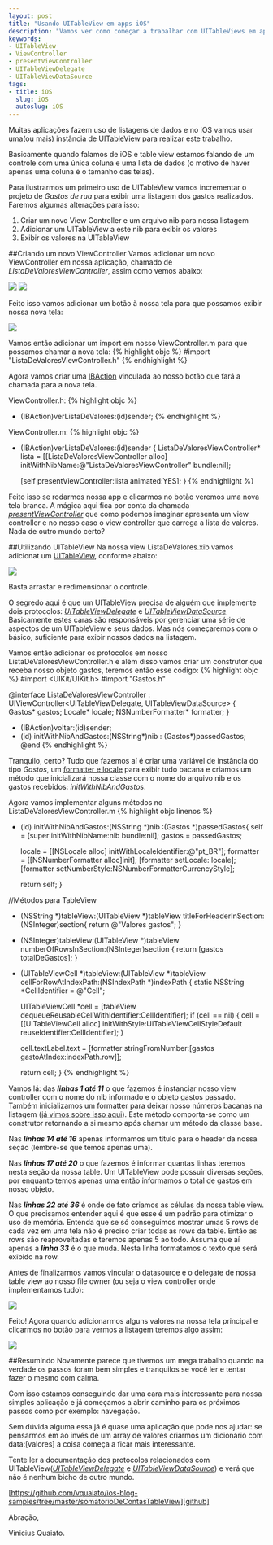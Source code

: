 ```yaml
---
layout: post
title: "Usando UITableView em apps iOS"
description: "Vamos ver como começar a trabalhar com UITableViews em aplicações iOS. Entender o que é necessário ser feito, implementado e como trabalhar com listagens de dados"
keywords:
- UITableView
- ViewController
- presentViewController
- UITableViewDelegate
- UITableViewDataSource
tags:
- title: iOS
  slug: iOS
  autoslug: iOS
---
```

Muitas aplicações fazem uso de listagens de dados e no iOS vamos usar uma(ou mais) instância de [UITableView][tableview] para realizar este trabalho.

Basicamente quando falamos de iOS e table view estamos falando de um controle com uma única coluna e uma lista de dados (o motivo de haver apenas uma coluna é o tamanho das telas).

Para ilustrarmos um primeiro uso de UITableView vamos incrementar o projeto de *Gastos de rua* para exibir uma listagem dos gastos realizados. Faremos algumas alterações para isso:

1. Criar um novo View Controller e um arquivo nib para nossa listagem
2. Adicionar um UITableView a este nib para exibir os valores
3. Exibir os valores na UITableView

##Criando um novo ViewController
Vamos adicionar um novo ViewController em nossa aplicação, chamado de *ListaDeValoresViewController*, assim como vemos abaixo:

<img src="/images_posts/criando-classe.png" class="post_img" />

<img src="/images_posts/escolhendo-classe-base-como-uiviewcontroller.png" class="post_img" />

Feito isso vamos adicionar um botão à nossa tela para que possamos exibir nossa nova tela:

<img src="/images_posts/adicionando-botao.png" class="post_img" />

Vamos então adicionar um import em nosso ViewController.m para que possamos chamar a nova tela:
{% highlight objc %}
#import "ListaDeValoresViewController.h"
{% endhighlight %}

Agora vamos criar uma [IBAction][post-action] vinculada ao nosso botão que fará a chamada para a nova tela.

ViewController.h:
{% highlight objc %}
- (IBAction)verListaDeValores:(id)sender;
{% endhighlight %}

ViewController.m:
{% highlight objc %}
- (IBAction)verListaDeValores:(id)sender {
    ListaDeValoresViewController* lista = [[ListaDeValoresViewController alloc]
     										initWithNibName:@"ListaDeValoresViewController"
     										bundle:nil];

    [self presentViewController:lista animated:YES];
}
{% endhighlight %}

Feito isso se rodarmos nossa app e clicarmos no botão veremos uma nova tela branca.
A mágica aqui fica por conta da chamada [*presentViewController*][presentViewController] que como podemos imaginar apresenta um view controller e no nosso caso o view controller que carrega a lista de valores. Nada de outro mundo certo?

##Utilizando UITableView
Na nossa view ListaDeValores.xib vamos adicionat um [UITableView][tableview], conforme abaixo:

<img src="/images_posts/adicionando-uitableview.png" class="post_img" />

Basta arrastar e redimensionar o controle.

O segredo aqui é que um UITableView precisa de alguém que implemente dois protocolos: [*UITableViewDelegate*][tableViewDelegate] e [*UITableViewDataSource*][tableViewDataSource]
Basicamente estes caras são responsáveis por gerenciar uma série de aspectos de um UITableView e seus dados. Mas nós começaremos com o básico, suficiente para exibir nossos dados na listagem.

Vamos então adicionar os protocolos em nosso ListaDeValoresViewController.h e além disso vamos criar um construtor que receba nosso objeto gastos, teremos então esse código:
{% highlight objc %}
#import <UIKit/UIKit.h>
#import "Gastos.h"

@interface ListaDeValoresViewController : UIViewController<UITableViewDelegate, UITableViewDataSource>
{
    Gastos* gastos;
    Locale* locale;
    NSNumberFormatter* formatter;
}
- (IBAction)voltar:(id)sender;
- (id) initWithNibAndGastos:(NSString*)nib : (Gastos*)passedGastos;
@end
{% endhighlight %}

Tranquilo, certo? Tudo que fazemos aí é criar uma variável de instância do tipo *Gastos*, um [formatter e locale][post-formatter] para exibir tudo bacana e criamos um método que inicializará nossa classe com o nome do arquivo nib e os gastos recebidos: *initWithNibAndGastos*.

Agora vamos implementar alguns métodos no ListaDeValoresViewController.m
{% highlight objc linenos %}
- (id) initWithNibAndGastos:(NSString *)nib :(Gastos *)passedGastos{
    self = [super initWithNibName:nib bundle:nil];
    gastos = passedGastos;

    locale = [[NSLocale alloc] initWithLocaleIdentifier:@"pt_BR"];
    formatter = [[NSNumberFormatter alloc]init];
    [formatter setLocale: locale];
    [formatter setNumberStyle:NSNumberFormatterCurrencyStyle];

    return self;
}

//Métodos para TableView
- (NSString *)tableView:(UITableView *)tableView titleForHeaderInSection:(NSInteger)section{
    return @"Valores gastos";
}
- (NSInteger)tableView:(UITableView *)tableView numberOfRowsInSection:(NSInteger)section
{
    return [gastos totalDeGastos];
}

- (UITableViewCell *)tableView:(UITableView *)tableView cellForRowAtIndexPath:(NSIndexPath *)indexPath
{
    static NSString *CellIdentifier = @"Cell";

    UITableViewCell *cell = [tableView dequeueReusableCellWithIdentifier:CellIdentifier];
    if (cell == nil) {
        cell = [[UITableViewCell alloc]
        								initWithStyle:UITableViewCellStyleDefault
        								reuseIdentifier:CellIdentifier];
    }

    cell.textLabel.text = [formatter stringFromNumber:[gastos gastoAtIndex:indexPath.row]];

    return cell;
}
{% endhighlight %}

Vamos lá: das ***linhas 1 até 11*** o que fazemos é instanciar nosso view controller com o nome do nib informado e o objeto gastos passado. Também inicializamos um formatter para deixar nosso números bacanas na listagem ([já vimos sobre isso aqui][post-formatter]). Este método comporta-se como um construtor retornando a si mesmo após chamar um método da classe base.

Nas ***linhas 14 até 16*** apenas informamos um título para o header da nossa seção (lembre-se que temos apenas uma).

Nas ***linhas 17 até 20*** o que fazemos é informar quantas linhas teremos nesta seção da nossa table. Um UITableView pode possuir diversas seções, por enquanto temos apenas uma então informamos o total de gastos em nosso objeto.

Nas ***linhas 22 até 36*** é onde de fato criamos as células da nossa table view. O que precisamos entender aqui é que esse é um padrão para otimizar o uso de memória. Entenda que se só conseguimos mostrar umas 5 rows de cada vez em uma tela não é preciso criar todas as rows da table. Então as rows são reaproveitadas e teremos apenas 5 ao todo. Assuma que aí apenas a ***linha 33*** é o que muda. Nesta linha formatamos o texto que será exibido na row.

Antes de finalizarmos vamos vincular o datasource e o delegate de nossa table view ao nosso file owner (ou seja o view controller onde implementamos tudo):

<img src="/images_posts/vinculando-datasource-e-delegate-ao-tableview.png" class="post_img" />

Feito! Agora quando adicionarmos alguns valores na nossa tela principal e clicarmos no botão para vermos a listagem teremos algo assim:

<img src="/images_posts/app-ios-usando-uitableview.png" class="post_img" />

##Resumindo
Novamente parece que tivemos um mega trabalho quando na verdade os passos foram bem simples e tranquilos se você ler e tentar fazer o mesmo com calma.

Com isso estamos conseguindo dar uma cara mais interessante para nossa simples aplicação e já começamos a abrir caminho para os próximos passos como por exemplo: navegação.

Sem dúvida alguma essa já é quase uma aplicação que pode nos ajudar: se pensarmos em ao invés de um array de valores criarmos um dicionário com data:[valores] a coisa começa a ficar mais interessante.

Tente ler a documentação dos protocolos relacionados com UITableView([*UITableViewDelegate*][tableViewDelegate] e [*UITableViewDataSource*][tableViewDataSource]) e verá que não é nenhum bicho de outro mundo.

[https://github.com/vquaiato/ios-blog-samples/tree/master/somatorioDeContasTableView][github]

Abração,

Vinicius Quaiato.

[tableview]:http://developer.apple.com/library/ios/#documentation/uikit/reference/UITableView_Class/Reference/Reference.html
[post-action]:http://viniciusquaiato.com/blog/ibaction-iboutlet-eventos-manipualcao-views-no-ios/
[presentViewController]:http://developer.apple.com/library/ios/documentation/uikit/reference/UIViewController_Class/Reference/Reference.html#//apple_ref/doc/uid/TP40006926-CH3-SW75
[tableViewDelegate]:http://developer.apple.com/library/ios/#documentation/UIKit/Reference/UITableViewDelegate_Protocol/Reference/Reference.html
[tableViewDataSource]:http://developer.apple.com/library/ios/#documentation/uikit/reference/UITableViewDataSource_Protocol/Reference/Reference.html
[post-formatter]:http://viniciusquaiato.com/blog/formatacao-de-valores-em-reais-no-ios/
[github]:https://github.com/vquaiato/ios-blog-samples/tree/master/somatorioDeContasTableView
